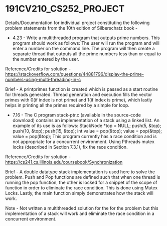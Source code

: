 # 191CV210_CS252_PROJECT

Details/Documentation for individual project constituting the 
following problem statements from the 10th edition of Silberschatz book - 

*  4.23 - 
Write a multithreaded program that outputs prime numbers. 
This program should work as follows: The user will run the program and will enter a number on the command line. 
The program will then create a separate thread that outputs all the prime numbers less than or equal to the number entered by the user.

Reference/Credits for solution - https://stackoverflow.com/questions/44881796/display-the-prime-numbers-using-multi-threading-in-c

Brief - A printprimes function is created which is passed as a start routine for threads generated. Thread generation and execution fills the vector primes with 0(if index is not prime) and 1(if index is prime), which lastly helps in printing all the primes required by a simple for loop. 


*  7.16 - 
The C program stack-ptr.c (available in the source-code download) contains an implementation of a stack using a linked list. 
An example of its use is as follows: 
StackNode *top = NULL; push(5, &top); push(10, &top); push(15, &top); int value = pop(&top); value = pop(&top); value = pop(&top); 
This program currently has a race condition and is not appropriate for a concurrent environment. Using Pthreads mutex locks (described in Section 7.3.1), 
fix the race condition.

Reference/Credits for solution - https://cs241.cs.illinois.edu/coursebook/Synchronization

Brief - A double datatype stack implementation is used here to solve the problem. Push and Pop functions are defined such that when one thread is running the pop function, the other is locked for a snippet of the scope of function in order to eliminate the race condition. This is done using Mutex Locks. Lastly, the main function simply demonstrates how the stack will work.

Note - Not written a multithreaded solution for the for the problem but this implementation of a stack will work and eliminate the race condition in a concurrent environment.

